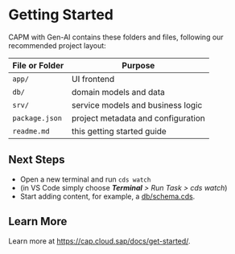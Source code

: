# Getting Started
CAPM with Gen-AI 
contains these folders and files, following our recommended project layout:

File or Folder | Purpose
---------|----------
`app/` | UI frontend 
`db/` |  domain models and data
`srv/` |  service models and business logic
`package.json` | project metadata and configuration
`readme.md` | this getting started guide


## Next Steps

- Open a new terminal and run `cds watch`
- (in VS Code simply choose _**Terminal** > Run Task > cds watch_)
- Start adding content, for example, a [db/schema.cds](db/schema.cds).


## Learn More

Learn more at https://cap.cloud.sap/docs/get-started/.
